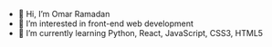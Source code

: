 - 👋 Hi, I’m Omar Ramadan
- 👀 I’m interested in front-end web development
- 🌱 I’m currently learning Python, React, JavaScript, CSS3, HTML5
<!--
- 💞️ I’m looking to collaborate on ...
- 📫 How to reach me ...
-->
<!---
omarrama/omarrama is a ✨ special ✨ repository because its `README.md` (this file) appears on your GitHub profile.
You can click the Preview link to take a look at your changes.
--->
